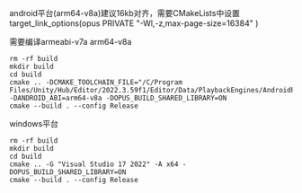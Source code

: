 android平台(arm64-v8a)建议16kb对齐，需要CMakeLists中设置
target_link_options(opus PRIVATE
    "-Wl,-z,max-page-size=16384"
)

需要编译armeabi-v7a arm64-v8a

```shell
rm -rf build
mkdir build
cd build
cmake .. -DCMAKE_TOOLCHAIN_FILE="/C/Program Files/Unity/Hub/Editor/2022.3.59f1/Editor/Data/PlaybackEngines/AndroidPlayer/ndk/build/cmake/android.toolchain.cmake" -DANDROID_ABI=arm64-v8a -DOPUS_BUILD_SHARED_LIBRARY=ON
cmake --build . --config Release
```

windows平台

```shell
rm -rf build
mkdir build
cd build
cmake .. -G "Visual Studio 17 2022" -A x64 -DOPUS_BUILD_SHARED_LIBRARY=ON
cmake --build . --config Release
```